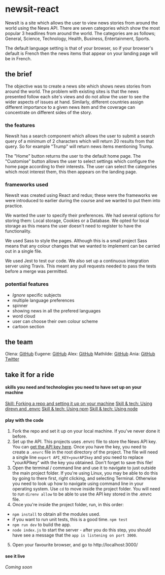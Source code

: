 # newsit-react

NewsIt is a site which allows the user to view news stories from around the world using the News API. There are seven categories which show the most popular 3 headlines from around the world. The categories are as follows; General, Science, Technology, Health, Business, Entertainment, Sports.

The default language setting is that of your browser, so if your browser's default is French then the news items that appear on your landing page will be in French.

## the brief

The objective was to create a news site which shows news stories from around the world. The problem with existing sites is that the news presented follow each site's views and do not allow the user to see the wider aspects of issues at hand. Similarly, different countries assign different importance to a given news item and the coverage can concentrate on different sides of the story.

### the features

NewsIt has a search component which allows the user to submit a search query of a minimum of 2 characters which will return 20 results from that query. So for example "Trump" will return news items mentioning Trump.

The "Home" button returns the user to the default home page. The "Customise" button allows the user to select settings which configure the home page according to their interests. The user can select the categories which most interest them, this then appears on the landing page.

### frameworks used

NewsIt was created using React and redux; these were the frameworks we were introduced to earlier during the course and we wanted to put them into practice.

We wanted the user to specify their preferences. We had several options for storing them: Local storage, Cookies or a Database. We opted for local storage as this means the user doesn't need to register to have the functionality.

We used Sass to style the pages. Although this is a small project Sass means that any colour changes that we wanted to implement can be carried out in a single file.   

We used Jest to test our code. We also set up a continuous integration server using Travis. This meant any pull requests needed to pass the tests before a merge was permitted.

### potential features
* <em>Ignore</em> specific subjects
* multiple language preferences
* spinner
* showing news in all the prefered languages
* word cloud
* user can choose their own colour scheme
* cartoon section

## the team
Olena: [GitHub](https://github.com/OlenaKashuba)
Eugene: [GitHub](https://github.com/yevhensydorov)
Alex: [GitHub](https://github.com/AlexJRFox)
Mathilde: [GitHub](https://github.com/mathildepind)
Ania: [GitHub](https://github.com/AniaMakes) [Twitter](https://twitter.com/AniaMakes)

## take it for a ride

#### skills you need and technologies you need to have set up on your machine
[Skill: Forking a repo and setting it up on your machine](https://blog.scottlowe.org/2015/01/27/using-fork-branch-git-workflow/)
[Skill & tech: Using direvn and .envrc](https://direnv.net/)
[Skill & tech: Using npm](https://docs.npmjs.com/)
[Skill & tech: Using node](https://nodejs.org/en/)

#### play with the code
1. Fork the repo and set it up on your local machine. If you've never done it before.
2. Set up the API. This projects uses .envrc file to store the News API key. You can [get the API key here](https://newsapi.org/). Once you have the key, you need to create a `.envrc` file in the root directory of the project. The file will need a single line `export API_KEY=yourAPIkey` and you need to replace "yourAPIkey" with the key you obtained. Don't forget to save this file!
3. Open the terminal / command line and use it to navigate to just outside the main project folder. If you're using Linux, you may be able to do this by going to there first, right clicking, and selecting Terminal. Otherwise you need to look up how to navigate using command line in your operating system. Use `cd` to move inside the project folder. You will need to run `direnv allow` to be able to use the API key stored in the .envrc file.
4. Once you're inside the project folder, run, in this order:
  * `npm install` to obtain all the modules used.
  * if you want to run unit tests, this is a good time. `npm test`
  * `npm run dev` to build the app.
  * `node index.js` to start the server - after you do this step, you should have see a message that the `app is listening on port 3000`.
5. Open your favourite browser, and go to http://localhost:3000/

#### see it live
<em>Coming soon</em>
